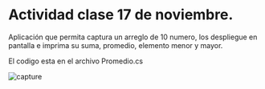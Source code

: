 # Actividad clase 17 de noviembre.

Aplicación que permita captura un arreglo de 10 numero, los despliegue en pantalla e imprima su suma, promedio, elemento menor y mayor.

El codigo esta en el archivo Promedio.cs

![capture](https://user-images.githubusercontent.com/4912547/48807166-efcc4480-ecd9-11e8-8a8a-c9722d9fcf31.PNG)
